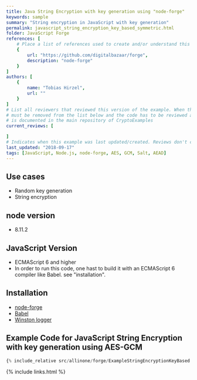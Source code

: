 ```yaml
---
title: Java String Encryption with key generation using "node-forge"
keywords: sample
summary: "String encryption in JavaScript with key generation"
permalink: javascript_string_encryption_key_based_symmetric.html
folder: JavaScript Forge
references: [
    # Place a list of references used to create and/or understand this example.
    {
        url: "https://github.com/digitalbazaar/forge",
        description: "node-forge"
    }
]
authors: [
    {
        name: "Tobias Hirzel",
        url: ""
    }
]
# List all reviewers that reviewed this version of the example. When the example is updated all old reviews
# must be removed from the list below and the code has to be reviewed again. The complete review process
# is documented in the main repository of CryptoExamples
current_reviews: [

]
# Indicates when this example was last updated/created. Reviews don't change this.
last_updated: "2018-09-17"
tags: [JavaScript, Node.js, node-forge, AES, GCM, Salt, AEAD] 
---
```


## Use cases

- Random key generation
- String encryption

## node version

- 8.11.2

## JavaScript Version

- ECMAScript 6 and higher
- In order to run this code, one hast to build it with an ECMAScript 6 compiler like Babel. see "installation".

## Installation

- [node-forge](https://github.com/digitalbazaar/forge")
- [Babel](https://babeljs.io/)
- [Winston logger](https://github.com/winstonjs/winston)

## Example Code for JavaScript String Encryption with key generation using AES-GCM

```js
{% include_relative src/allinone/forge/ExampleStringEncryptionKeyBased.java %}
```

{% include links.html %}
